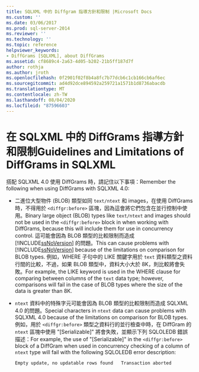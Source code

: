 ```yaml
---
title: SQLXML 中的 Diffgram 指導方針和限制 |Microsoft Docs
ms.custom: ''
ms.date: 03/06/2017
ms.prod: sql-server-2014
ms.reviewer: ''
ms.technology: ''
ms.topic: reference
helpviewer_keywords:
- DiffGrams [SQLXML], about DiffGrams
ms.assetid: cf8689c4-2a63-4d05-b202-21b5ff187d7f
author: rothja
ms.author: jroth
ms.openlocfilehash: 0f2901f02f8b4a8fc7b77dcb6c1cb166cb6af6ec
ms.sourcegitcommit: ad4d92dce894592a259721a1571b1d8736abacdb
ms.translationtype: MT
ms.contentlocale: zh-TW
ms.lasthandoff: 08/04/2020
ms.locfileid: "87596603"
---
```

# <a name="guidelines-and-limitations-of-diffgrams-in-sqlxml"></a><span data-ttu-id="8d0d6-102">在 SQLXML 中的 DiffGrams 指導方針和限制</span><span class="sxs-lookup"><span data-stu-id="8d0d6-102">Guidelines and Limitations of DiffGrams in SQLXML</span></span>
  <span data-ttu-id="8d0d6-103">搭配 SQLXML 4.0 使用 DiffGrams 時，請記住以下事項：</span><span class="sxs-lookup"><span data-stu-id="8d0d6-103">Remember the following when using DiffGrams with SQLXML 4.0:</span></span>  
  
-   <span data-ttu-id="8d0d6-104">二進位大型物件 (BLOB) 類型如同 `text/ntext` 和 images，在使用 DiffGrams 時，不得用於 `<diffgr:before>` 區塊，因為這會將它們包含在並行控制中使用。</span><span class="sxs-lookup"><span data-stu-id="8d0d6-104">Binary large object (BLOB) types like `text/ntext` and images should not be used in the `<diffgr:before>` block in when working with DiffGrams, because this will include them for use in concurrency control.</span></span> <span data-ttu-id="8d0d6-105">這可能會因為 BLOB 類型的比較限制而造成 [!INCLUDE[ssNoVersion](../../../includes/ssnoversion-md.md)] 的問題。</span><span class="sxs-lookup"><span data-stu-id="8d0d6-105">This can cause problems with [!INCLUDE[ssNoVersion](../../../includes/ssnoversion-md.md)] because of the limitations on comparison for BLOB types.</span></span> <span data-ttu-id="8d0d6-106">例如，WHERE 子句中的 LIKE 關鍵字用於 `text` 資料類型之資料行間的比較，不過，如果 BLOB 類型中，資料大小大於 8K，則比較將會失敗。</span><span class="sxs-lookup"><span data-stu-id="8d0d6-106">For example, the LIKE keyword is used in the WHERE clause for comparing between columns of the `text` data type; however, comparisons will fail in the case of BLOB types where the size of the data is greater than 8K.</span></span>  
  
-   <span data-ttu-id="8d0d6-107">`ntext` 資料中的特殊字元可能會因為 BLOB 類型的比較限制而造成 SQLXML 4.0 的問題。</span><span class="sxs-lookup"><span data-stu-id="8d0d6-107">Special characters in `ntext` data can cause problems with SQLXML 4.0 because of the limitations on comparison for BLOB types.</span></span> <span data-ttu-id="8d0d6-108">例如，用於 `<diffgr:before>` 類型之資料行的並行檢查中時，在 DiffGram 的 `ntext` 區塊中使用 "[Serializable]" 將會失敗，並顯示下列 SQLOLEDB 錯誤描述：</span><span class="sxs-lookup"><span data-stu-id="8d0d6-108">For example, the use of "[Serializable]" in the `<diffgr:before>` block of a DiffGram when used in concurrency checking of a column of `ntext` type will fail with the following SQLOLEDB error description:</span></span>  
  
    ```  
    Empty update, no updatable rows found   Transaction aborted  
    ```  
  
  
